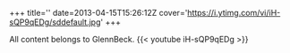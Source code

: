 +++
title=''
date=2013-04-15T15:26:12Z
cover='https://i.ytimg.com/vi/iH-sQP9qEDg/sddefault.jpg'
+++

All content belongs to GlennBeck.
{{< youtube iH-sQP9qEDg >}}
